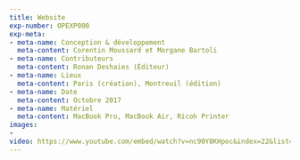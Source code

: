 ```yaml
---
title: Website
exp-number: OPEXP000
exp-meta:
- meta-name: Conception & développement
  meta-content: Corentin Moussard et Morgane Bartoli
- meta-name: Contributeurs
  meta-content: Ronan Deshaies (Éditeur)
- meta-name: Lieux
  meta-content: Paris (création), Montreuil (édition)
- meta-name: Date
  meta-content: Octobre 2017
- meta-name: Matériel
  meta-content: MacBook Pro, MacBook Air, Ricoh Printer
images:
- 
video: https://www.youtube.com/embed/watch?v=nc90Y8KHpoc&index=22&list=UUt9X-SPUVnEDYHLA1NpuDmA&autoplay=1&loop=1
---
```


